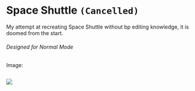 # Space Shuttle `(Cancelled)`

My attempt at recreating Space Shuttle  without bp editing knowledge, it is doomed from the start.

###### Designed for Normal Mode



Image:

<img title="" src="file:///home/razant3/Others/GitHub%20Projects/SpaceT3/Media/Screenshot_20241201_122712.png" alt="" data-align="inline">

![](/home/razant3/Others/GitHub%20Projects/SpaceT3/Media/Screenshot_20241201_122939.png)


